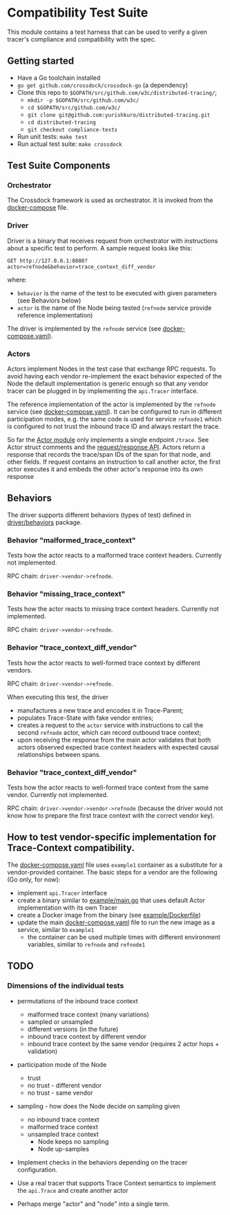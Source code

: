 # Compatibility Test Suite

This module contains a test harness that can be used to verify a given tracer's compliance and compatibility with the spec.

## Getting started

* Have a Go toolchain installed
* `go get github.com/crossdock/crossdock-go` (a dependency)
* Clone this repo to `$GOPATH/src/github.com/w3c/distributed-tracing/`;
  * `mkdir -p $GOPATH/src/github.com/w3c/`
  * `cd $GOPATH/src/github.com/w3c/`
  * `git clone git@github.com:yurishkuro/distributed-tracing.git`
  * `cd distributed-tracing`
  * `git checkout compliance-tests`
* Run unit tests: `make test`
* Run actual test suite: `make crossdock`

## Test Suite Components

### Orchestrator

The Crossdock framework is used as orchestrator. It is invoked from the [docker-compose](./docker-compose.yaml) file.

### Driver

Driver is a binary that receives request from orchestrator with instructions about a specific test to perform. A sample request looks like this:

```
GET http://127.0.0.1:8080?actor=refnode&behavior=trace_context_diff_vendor
```

where:
  * `behavior` is the name of the test to be executed with given parameters (see Behaviors below)
  * `actor` is the name of the Node being tested (`refnode` service provide reference implementation)

The driver is implemented by the `refnode` service (see [docker-compose.yaml](./docker-compose.yaml)).

### Actors

Actors implement Nodes in the test case that exchange RPC requests. To avoid having each vendor re-implement the exact behavior expected of the Node the default implementation is generic enough so that any vendor tracer can be plugged in by implementing the `api.Tracer` interface.

The reference implementation of the actor is implemented by the `refnode` service (see [docker-compose.yaml](./docker-compose.yaml)). It can be configured to run in different participation modes, e.g. the same code is used for service `refnode1` which is configured to not trust the inbound trace ID and always restart the trace.

So far the [Actor module](./actor/)  only implements a single endpoint `/trace`. See Actor struct comments and the [request/response API](./api/). Actors return a response that records the trace/span IDs of the span for that node, and other fields. If request contains an instruction to call another actor, the first actor executes it and embeds the other actor's response into its own response

## Behaviors

The driver supports different behaviors (types of test) defined in [driver/behaviors](./driver/behaviors/) package.

### Behavior "malformed_trace_context"

Tests how the actor reacts to a malformed trace context headers. Currently not implemented.

RPC chain: `driver->vendor->refnode`.

### Behavior "missing_trace_context"

Tests how the actor reacts to missing trace context headers. Currently not implemented.

RPC chain: `driver->vendor->refnode`.

### Behavior "trace_context_diff_vendor"

Tests how the actor reacts to well-formed trace context by different vendors.

RPC chain: `driver->vendor->refnode`.

When executing this test, the driver

* manufactures a new trace and encodes it in Trace-Parent;
* populates Trace-State with fake vendor entries;
* creates a request to the `actor` service with instructions to call the second `refnode` actor, which can record outbound trace context;
* upon receiving the response from the main actor validates that both actors observed expected trace context headers with expected causal relationships between spans.

### Behavior "trace_context_diff_vendor"

Tests how the actor reacts to well-formed trace context from the same vendor. Currently not implemented.

RPC chain: `driver->vendor->vendor->refnode` (because the driver would not know how to prepare the first trace context with the correct vendor key).

## How to test vendor-specific implementation for Trace-Context compatibility.

The [docker-compose.yaml](./docker-compose.yaml) file uses `example1` container as a substitute for a vendor-provided container. The basic steps for a vendor are the following (Go only, for now):
  * implement `api.Tracer` interface
  * create a binary similar to [example/main.go](./example/main.go) that uses default Actor implementation with its own Tracer
  * create a Docker image from the binary (see [example/Dockerfile](./example/Dockerfile))
  * update the main [docker-compose.yaml](./docker-compose.yaml) file to run the new image as a service, similar to `example1`
    * the container can be used multiple times with different environment variables, similar to `refnode` and `refnode1`

## TODO

### Dimensions of the individual tests
  * permutations of the inbound trace context
    * malformed trace context (many variations)
    * sampled or unsampled
    * different versions (in the future)
    * inbound trace context by different vendor
    * inbound trace context by the same vendor (requires 2 actor hops + validation)
  * participation mode of the Node
    * trust
    * no trust - different vendor
    * no trust - same vendor
  * sampling - how does the Node decide on sampling given
    * no inbound trace context
    * malformed trace context
    * unsampled trace context
      * Node keeps no sampling
      * Node up-samples

* Implement checks in the behaviors depending on the tracer configuration.
* Use a real tracer that supports Trace Context semantics to implement the `api.Trace` and create another actor
* Perhaps merge "actor" and "node" into a single term.

